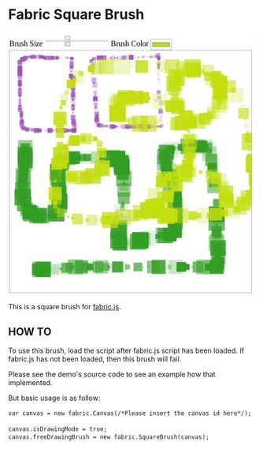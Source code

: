 # Fabric Square Brush

![](pics/squareBrush.jpeg)

This is a square brush for [fabric.js](https://github.com/kangax/fabric.js/raw/master/LICENSE).

## HOW TO

To use this brush, load the script after fabric.js script has been loaded. If fabric.js has not been loaded, then this brush will fail.

Please see the  demo's source code to see an example how that implemented.

But basic usage is as follow:

    var canvas = new fabric.Canvas(/*Please insert the canvas id here*/);

    canvas.isDrawingMode = true;
    canvas.freeDrawingBrush = new fabric.SquareBrush(canvas);